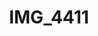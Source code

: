 ---
layout: photo
image: <img class="post-image" src="http://farm6.staticflickr.com/5329/7434684282_62b4c9635a_b.jpg" alt="">
rewriteUrl: http://www.flickr.com/photos/oliverjash/7434684282
title: IMG_4411
---
